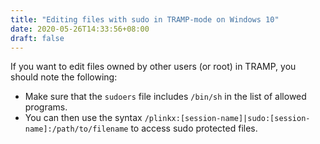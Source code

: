 ```yaml
---
title: "Editing files with sudo in TRAMP-mode on Windows 10"
date: 2020-05-26T14:33:56+08:00
draft: false
---
```

If you want to edit files owned by other users (or root) in TRAMP, you should note the following:

* Make sure that the ```sudoers``` file includes ```/bin/sh``` in the list of allowed programs.
* You can then use the syntax ```/plinkx:[session-name]|sudo:[session-name]:/path/to/filename``` to access sudo protected files.

